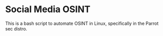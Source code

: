# Social Media OSINT
This is a bash script to automate OSINT in Linux, specifically in the Parrot sec distro.
